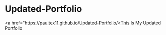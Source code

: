 # Updated-Portfolio

<a href="https://paultex11.github.io/Updated-Portfolio/>This Is My Updated Portfolio</a>
